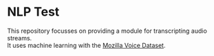 # NLP Test

This repository focusses on providing a module for transcripting audio streams.  
It uses machine learning with the [Mozilla Voice Dataset](https://voice.mozilla.org/).
